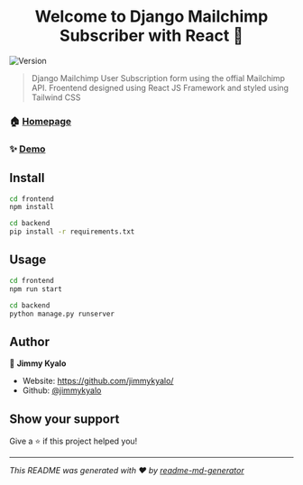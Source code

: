<h1 align="center">Welcome to Django Mailchimp Subscriber with React 👋</h1>
<p>
  <img alt="Version" src="https://img.shields.io/badge/version-0.1.0-blue.svg?cacheSeconds=2592000" />
</p>

> Django Mailchimp User Subscription form using the offial Mailchimp API. Froentend designed using React JS Framework and styled using Tailwind CSS 

### 🏠 [Homepage](https://github.com/jimmykyalo/emailsubscirbe)

### ✨ [Demo](https://mailchimpsubscriber.herokuapp.com/)

## Install

```sh
cd frontend
npm install
```
```sh
cd backend
pip install -r requirements.txt
```

## Usage

```sh
cd frontend
npm run start
```

```sh
cd backend
python manage.py runserver
```
## Author

👤 **Jimmy Kyalo**

* Website: https://github.com/jimmykyalo/
* Github: [@jimmykyalo](https://github.com/jimmykyalo)

## Show your support

Give a ⭐️ if this project helped you!

***
_This README was generated with ❤️ by [readme-md-generator](https://github.com/kefranabg/readme-md-generator)_